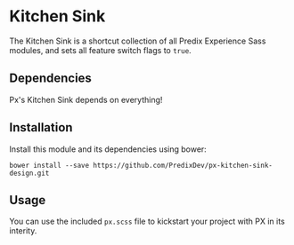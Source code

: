 # Kitchen Sink

The Kitchen Sink is a shortcut collection of all Predix Experience Sass modules, and sets all feature switch flags to `true`.

## Dependencies

Px's Kitchen Sink depends on everything!

## Installation

Install this module and its dependencies using bower:

    bower install --save https://github.com/PredixDev/px-kitchen-sink-design.git

## Usage

You can use the included `px.scss` file to kickstart your project with PX in its interity.
